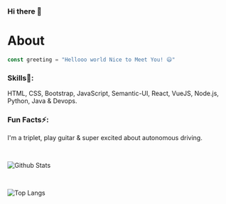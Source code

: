 ### Hi there 👋

# About
```JavaScript
const greeting = "Hellooo world Nice to Meet You! 😃"
```

### Skills🌱: 
HTML, CSS, Bootstrap, JavaScript, Semantic-UI, React, VueJS, Node.js, Python, Java & Devops.


### Fun Facts⚡:
I'm a triplet, play guitar & super excited about autonomous driving.

<br/>

![Github Stats](https://github-readme-stats.vercel.app/api?username=sassansh&show_icons=true&theme=dracula)

<br/>


![Top Langs](https://github-readme-stats.vercel.app/api/top-langs/?username=sassansh&layout=compact)


<!--
**sassansh/sassansh** is a ✨ _special_ ✨ repository because its `README.md` (this file) appears on your GitHub profile.

Here are some ideas to get you started:

- 🔭 I’m currently working on ...
- 🌱 I’m currently learning ...
- 👯 I’m looking to collaborate on ...
- 🤔 I’m looking for help with ...
- 💬 Ask me about ...
- 📫 How to reach me: ...
- 😄 Pronouns: ...
- ⚡ Fun fact: ...
-->
